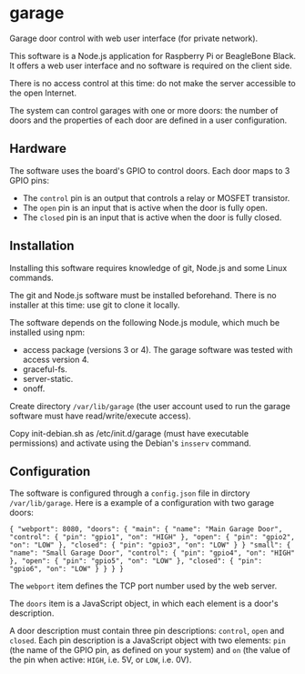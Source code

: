 garage
======

Garage door control with web user interface (for private network).

This software is a Node.js application for Raspberry Pi or BeagleBone Black.
It offers a web user interface and no software is required on the client side.

There is no access control at this time: do not make the server accessible
to the open Internet.

The system can control garages with one or more doors: the number of doors and
the properties of each door are defined in a user configuration.

## Hardware

The software uses the board's GPIO to control doors. Each door maps to 3 GPIO
pins:
* The `control` pin is an output that controls a relay or MOSFET transistor.
* The `open` pin is an input that is active when the door is fully open.
* The `closed` pin is an input that is active when the door is fully closed.

## Installation

Installing this software requires knowledge of git, Node.js and some Linux
commands.

The git and Node.js software must be installed beforehand. There is no installer at this time: use git to clone it locally.

The software depends on the following Node.js module, which much be installed
using npm:
* access package (versions 3 or 4). The garage software was tested with access
version 4.
* graceful-fs.
* server-static.
* onoff.

Create directory `/var/lib/garage` (the user account used to run the garage
software must have read/write/execute access).

Copy init-debian.sh as /etc/init.d/garage (must have executable permissions)
and activate using the Debian's `insserv` command.

## Configuration

The software is configured through a `config.json` file in dirctory
`/var/lib/garage`. Here is a example of a configuration with two garage doors:

`{
   "webport": 8080,
   "doors": {
      "main": {
        "name": "Main Garage Door",
        "control": {
           "pin": "gpio1",
           "on": "HIGH"
        },
        "open": {
           "pin": "gpio2",
           "on": "LOW"
        },
        "closed": {
           "pin": "gpio3",
           "on": "LOW"
        }
      }
      "small": {
        "name": "Small Garage Door",
        "control": {
           "pin": "gpio4",
           "on": "HIGH"
        },
        "open": {
           "pin": "gpio5",
           "on": "LOW"
        },
        "closed": {
           "pin": "gpio6",
           "on": "LOW"
        }
      }
   }
}`

The `webport` item defines the TCP port number used by the web server.

The `doors` item is a JavaScript object, in which each element is a door's
description.

A door description must contain three pin descriptions: `control`, `open`
and `closed`. Each pin description is a JavaScript object with two elements:
`pin` (the name of the GPIO pin, as defined on your system) and `on` (the
value of the pin when active: `HIGH`, i.e. 5V, or `LOW`, i.e. 0V).

